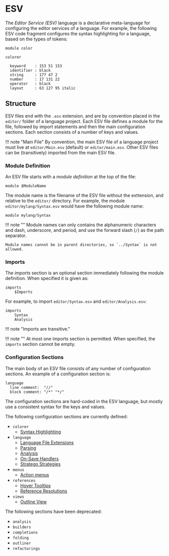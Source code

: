 # ESV

The _Editor Service (ESV)_ language is a declarative meta-language for configuring the editor services of a language. For example, the following ESV code fragment configures the syntax highlighting for a language, based on the types of tokens:

```esv
module color

colorer

  keyword    : 153 51 153
  identifier : black
  string     : 177 47 2
  number     : 17 131 22
  operator   : black
  layout     : 63 127 95 italic
```


## Structure
ESV files end with the `.esv` extension, and are by convention placed in the `editor/` folder of a language project. Each ESV file defines a module for the file, followed by import statements and then the main configuration sections. Each section consists of a number of keys and values.

!!! note "Main File"
    By convention, the main ESV file of a language project must live at `editor/Main.esv` (default) or `editor/main.esv`. Other ESV files can be (transitively) imported from the main ESV file.


### Module Definition
An ESV file starts with a _module definition_ at the top of the file:

```esv
module $ModuleName
```

The module name is the filename of the ESV file without the exttension, and relative to the `editor/` directory. For example, the module `editor/mylang/Syntax.esv` would have the following module name:

```esv
module mylang/Syntax
```

!!! note ""
    Module names can only contains the alphanumeric characters  and dash, underscore, and period, and use the forward slash (`/`) as the path separator.

    Module names cannot be in parent directories, so `../Syntax` is not allowed.


### Imports
The _imports_ section is an optional section immediately following the module definition. When specified it is given as:

```esv
imports
    $Imports
```

For example, to import `editor/Syntax.esv` and `editor/Analysis.esv`:

```esv
imports
    Syntax
    Analysis
```

!!! note "Imports are transitive."

!!! note ""
    At most one imports section is permitted. When specified, the `imports` section cannot be empty.


### Configuration Sections
The main body of an ESV file consists of any number of configuration sections. An example of a configuration section is:

```esv
language
  line comment:  "//"
  block comment: "/*" "*/"
```

The configuration sections are hard-coded in the ESV language, but mostly use a consistent syntax for the keys and values.

The following configuration sections are currently defined:

<!-- Keep this list sorted: -->
- `colorer`
    - [Syntax Highlighting](syntax-highlighting.md)
- `language`
    - [Language File Extensions](file-extensions.md)
    - [Parsing](parsing.md)
    - [Analysis](analysis.md)
    - [On-Save Handlers](on-save.md)
    - [Stratego Strategies](stratego.md)
- `menus`
    - [Action menus](menus.md)
- `references`
    - [Hover Tooltips](hover.md)
    - [Reference Resolutions](reference-resolution.md)
- `views`
    - [Outline View](outline.md)

The following sections have been deprecated:

<!-- Keep this list sorted: -->
- `analysis`
- `builders`
- `completions`
- `folding`
- `outliner`
- `refactorings`
